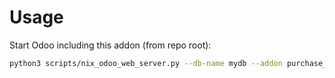 # Usage

Start Odoo including this addon (from repo root):

```bash
python3 scripts/nix_odoo_web_server.py --db-name mydb --addon purchase_lot
```
